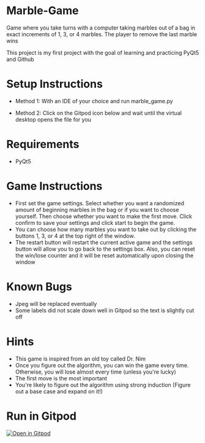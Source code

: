 # Marble-Game
Game where you take turns with a computer taking marbles out of a bag in exact increments of 1, 3, or 4 marbles. The player to remove the last marble wins

This project is my first project with the goal of learning and practicing PyQt5 and Github

# Setup Instructions
- Method 1: With an IDE of your choice and run marble_game.py

- Method 2: Click on the Gitpod icon below and wait until the virtual desktop opens the file for you

# Requirements
- PyQt5

# Game Instructions
- First set the game settings. Select whether you want a randomized amount of beginning marbles in the bag or if you want to choose yourself. Then choose whether you want to make the first move. Click confirm to save your settings and click start to begin the game.
- You can choose how many marbles you want to take out by clicking the buttons 1, 3, or 4 at the top right of the window. 
- The restart button will restart the current active game and the settings button will allow you to go back to the settings box. Also, you can reset the win/lose counter and it will be reset automatically upon closing the window

# Known Bugs
- Jpeg will be replaced eventually
- Some labels did not scale down well in Gitpod so the text is slightly cut off

# Hints
- This game is inspired from an old toy called Dr. Nim
- Once you figure out the algorithm, you can win the game every time. Otherwise, you will lose almost every time (unless you're lucky)
- The first move is the most important
- You're likely to figure out the algorithm using strong induction (Figure out a base case and expand on it!)

# Run in Gitpod

[![Open in Gitpod](https://gitpod.io/button/open-in-gitpod.svg)](https://gitpod.io/#https://github.com/jwong236/Marble-Game)
